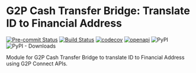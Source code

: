 # G2P Cash Transfer Bridge: Translate ID to Financial Address
[![Pre-commit Status](https://github.com/OpenG2P/g2p-cash-transfer-bridge/actions/workflows/pre-commit.yml/badge.svg?branch=develop)](https://github.com/OpenG2P/g2p-cash-transfer-bridge/actions/workflows/pre-commit.yml?query=branch%3Adevelop)
[![Build Status](https://github.com/OpenG2P/g2p-cash-transfer-bridge/actions/workflows/test.yml/badge.svg?branch=develop)](https://github.com/OpenG2P/g2p-cash-transfer-bridge/actions/workflows/test.yml?query=branch%3Adevelop)
[![codecov](https://codecov.io/gh/OpenG2P/g2p-cash-transfer-bridge/branch/develop/graph/badge.svg)](https://codecov.io/gh/OpenG2P/g2p-cash-transfer-bridge)
[![openapi](https://img.shields.io/badge/open--API-swagger-brightgreen)](https://validator.swagger.io/?url=https://raw.githubusercontent.com/OpenG2P/g2p-cash-transfer-bridge/develop/api-docs/generated/openapi.json)
![PyPI](https://img.shields.io/pypi/v/gctb-translate-id-fa?label=pypi%20package)
![PyPI - Downloads](https://img.shields.io/pypi/dm/gctb-translate-id-fa)

Module for G2P Cash Transfer Bridge to translate ID to Financial Address using G2P Connect APIs.
